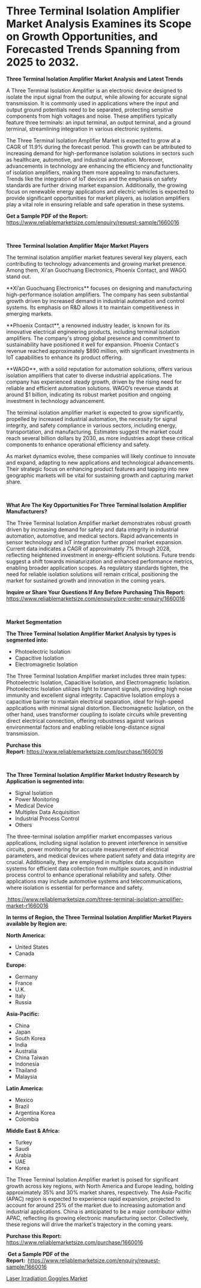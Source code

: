 <p><h1>Three Terminal Isolation Amplifier Market Analysis Examines its Scope on Growth Opportunities, and Forecasted Trends Spanning from 2025 to 2032.</h1></p><p><strong>Three Terminal Isolation Amplifier Market Analysis and Latest Trends</strong></p>
<p><p>A Three Terminal Isolation Amplifier is an electronic device designed to isolate the input signal from the output, while allowing for accurate signal transmission. It is commonly used in applications where the input and output ground potentials need to be separated, protecting sensitive components from high voltages and noise. These amplifiers typically feature three terminals: an input terminal, an output terminal, and a ground terminal, streamlining integration in various electronic systems.</p><p>The Three Terminal Isolation Amplifier Market is expected to grow at a CAGR of 11.9% during the forecast period. This growth can be attributed to increasing demand for high-performance isolation solutions in sectors such as healthcare, automotive, and industrial automation. Moreover, advancements in technology are enhancing the efficiency and functionality of isolation amplifiers, making them more appealing to manufacturers. Trends like the integration of IoT devices and the emphasis on safety standards are further driving market expansion. Additionally, the growing focus on renewable energy applications and electric vehicles is expected to provide significant opportunities for market players, as isolation amplifiers play a vital role in ensuring reliable and safe operation in these systems.</p></p>
<p><strong>Get a Sample PDF of the Report:&nbsp;</strong> <a href="https://www.reliablemarketsize.com/enquiry/request-sample/1660016?utm_campaign=2442&utm_medium=2&utm_source=Github&utm_content=ia&utm_term=29032025&utm_id=three-terminal-isolation-amplifier">https://www.reliablemarketsize.com/enquiry/request-sample/1660016</a></p>
<p>&nbsp;</p>
<p><strong>Three Terminal Isolation Amplifier Major Market Players</strong></p>
<p><p>The terminal isolation amplifier market features several key players, each contributing to technology advancements and growing market presence. Among them, Xi'an Guochuang Electronics, Phoenix Contact, and WAGO stand out.</p><p>**Xi’an Guochuang Electronics** focuses on designing and manufacturing high-performance isolation amplifiers. The company has seen substantial growth driven by increased demand in industrial automation and control systems. Its emphasis on R&D allows it to maintain competitiveness in emerging markets.</p><p>**Phoenix Contact**, a renowned industry leader, is known for its innovative electrical engineering products, including terminal isolation amplifiers. The company's strong global presence and commitment to sustainability have positioned it well for expansion. Phoenix Contact's revenue reached approximately $890 million, with significant investments in IoT capabilities to enhance its product offering.</p><p>**WAGO**, with a solid reputation for automation solutions, offers various isolation amplifiers that cater to diverse industrial applications. The company has experienced steady growth, driven by the rising need for reliable and efficient automation solutions. WAGO’s revenue stands at around $1 billion, indicating its robust market position and ongoing investment in technology advancement.</p><p>The terminal isolation amplifier market is expected to grow significantly, propelled by increased industrial automation, the necessity for signal integrity, and safety compliance in various sectors, including energy, transportation, and manufacturing. Estimates suggest the market could reach several billion dollars by 2030, as more industries adopt these critical components to enhance operational efficiency and safety.</p><p>As market dynamics evolve, these companies will likely continue to innovate and expand, adapting to new applications and technological advancements. Their strategic focus on enhancing product features and tapping into new geographic markets will be vital for sustaining growth and capturing market share.</p></p>
<p>&nbsp;</p>
<p><strong>What Are The Key Opportunities For Three Terminal Isolation Amplifier Manufacturers?</strong></p>
<p><p>The Three Terminal Isolation Amplifier market demonstrates robust growth driven by increasing demand for safety and data integrity in industrial automation, automotive, and medical sectors. Rapid advancements in sensor technology and IoT integration further propel market expansion. Current data indicates a CAGR of approximately 7% through 2028, reflecting heightened investment in energy-efficient solutions. Future trends suggest a shift towards miniaturization and enhanced performance metrics, enabling broader application scopes. As regulatory standards tighten, the need for reliable isolation solutions will remain critical, positioning the market for sustained growth and innovation in the coming years.</p></p>
<p><strong>Inquire or Share Your Questions If Any Before Purchasing This Report:</strong> <a href="https://www.reliablemarketsize.com/enquiry/pre-order-enquiry/1660016?utm_campaign=2442&utm_medium=2&utm_source=Github&utm_content=ia&utm_term=29032025&utm_id=three-terminal-isolation-amplifier">https://www.reliablemarketsize.com/enquiry/pre-order-enquiry/1660016</a></p>
<p>&nbsp;</p>
<p><strong>Market Segmentation</strong></p>
<p><strong>The Three Terminal Isolation Amplifier Market Analysis by types is segmented into:</strong></p>
<p><ul><li>Photoelectric Isolation</li><li>Capacitive Isolation</li><li>Electromagnetic Isolation</li></ul></p>
<p><p>The Three Terminal Isolation Amplifier market includes three main types: Photoelectric Isolation, Capacitive Isolation, and Electromagnetic Isolation. Photoelectric Isolation utilizes light to transmit signals, providing high noise immunity and excellent signal integrity. Capacitive Isolation employs a capacitive barrier to maintain electrical separation, ideal for high-speed applications with minimal signal distortion. Electromagnetic Isolation, on the other hand, uses transformer coupling to isolate circuits while preventing direct electrical connection, offering robustness against various environmental factors and enabling reliable long-distance signal transmission.</p></p>
<p><strong>Purchase this Report:&nbsp;</strong><a href="https://www.reliablemarketsize.com/purchase/1660016?utm_campaign=2442&utm_medium=2&utm_source=Github&utm_content=ia&utm_term=29032025&utm_id=three-terminal-isolation-amplifier">https://www.reliablemarketsize.com/purchase/1660016</a></p>
<p>&nbsp;</p>
<p><strong>The Three Terminal Isolation Amplifier Market Industry Research by Application is segmented into:</strong></p>
<p><ul><li>Signal Isolation</li><li>Power Monitoring</li><li>Medical Device</li><li>Multiplex Data Acquisition</li><li>Industrial Process Control</li><li>Others</li></ul></p>
<p><p>The three-terminal isolation amplifier market encompasses various applications, including signal isolation to prevent interference in sensitive circuits, power monitoring for accurate measurement of electrical parameters, and medical devices where patient safety and data integrity are crucial. Additionally, they are employed in multiplex data acquisition systems for efficient data collection from multiple sources, and in industrial process control to enhance operational reliability and safety. Other applications may include automotive systems and telecommunications, where isolation is essential for performance and safety.</p></p>
<p><a href="https://www.reliablemarketsize.com/three-terminal-isolation-amplifier-market-r1660016?utm_campaign=2442&utm_medium=2&utm_source=Github&utm_content=ia&utm_term=29032025&utm_id=three-terminal-isolation-amplifier">&nbsp;https://www.reliablemarketsize.com/three-terminal-isolation-amplifier-market-r1660016</a></p>
<p><strong>In terms of Region, the Three Terminal Isolation Amplifier Market Players available by Region are:</strong></p>
<p>
    <p> <strong> North America: </strong>
        <ul>
            <li>United States</li>
            <li>Canada</li>
        </ul>
        </p> 
    <p> <strong> Europe: </strong>
        <ul>
            <li>Germany</li>
            <li>France</li>
            <li>U.K.</li>
            <li>Italy</li>
            <li>Russia</li>
        </ul>
        </p> 
    <p> <strong> Asia-Pacific: </strong>
        <ul>
            <li>China</li>
            <li>Japan</li>
            <li>South Korea</li>
            <li>India</li>
            <li>Australia</li>
            <li>China Taiwan</li>
            <li>Indonesia</li>
            <li>Thailand</li>
            <li>Malaysia</li>
        </ul>
        </p> 
    <p> <strong> Latin America: </strong>
        <ul>
            <li>Mexico</li>
            <li>Brazil</li>
            <li>Argentina Korea</li>
            <li>Colombia</li>
        </ul>
        </p> 
    <p> <strong> Middle East & Africa: </strong>
        <ul>
            <li>Turkey</li>
            <li>Saudi</li>
            <li>Arabia</li>
            <li>UAE</li>
            <li>Korea</li>
        </ul>
    </p>
    </p>
<p><p>The Three Terminal Isolation Amplifier market is poised for significant growth across key regions, with North America and Europe leading, holding approximately 35% and 30% market shares, respectively. The Asia-Pacific (APAC) region is expected to experience rapid expansion, projected to account for around 25% of the market due to increasing automation and industrial applications. China is anticipated to be a major contributor within APAC, reflecting its growing electronic manufacturing sector. Collectively, these regions will drive the market's trajectory in the coming years.</p></p>
<p><strong>Purchase this Report: </strong><a href="https://www.reliablemarketsize.com/purchase/1660016?utm_campaign=2442&utm_medium=2&utm_source=Github&utm_content=ia&utm_term=29032025&utm_id=three-terminal-isolation-amplifier">https://www.reliablemarketsize.com/purchase/1660016</a></p>
<p>&nbsp;<strong>Get a Sample PDF of the Report:&nbsp;&nbsp;</strong><a href="https://www.reliablemarketsize.com/enquiry/request-sample/1660016?utm_campaign=2442&utm_medium=2&utm_source=Github&utm_content=ia&utm_term=29032025&utm_id=three-terminal-isolation-amplifier">https://www.reliablemarketsize.com/enquiry/request-sample/1660016</a></p>
<p><strong></strong></p>
<p><p><a href="https://github.com/FahadAhmed223/Market-Research-Report-List-2/blob/main/laser-irradiation-goggles-market.md?utm_campaign=2442&utm_medium=2&utm_source=Github&utm_content=ia&utm_term=29032025&utm_id=three-terminal-isolation-amplifier">Laser Irradiation Goggles Market</a></p></p>